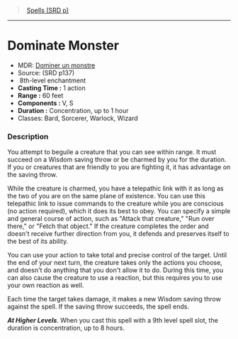 ﻿---
!SpellItem
Family: SpellVO
Name: Dominate Monster
Type: enchantment
Level: 8
CastingTime: 1 action
Range: 60 feet
Components: V, S
Duration: Concentration, up to 1 hour
Classes: Bard, Sorcerer, Warlock, Wizard
Source: (SRD p137)
AltName: '[Dominer un monstre](hd_spells_dominer_un_monstre.md)'
Id: spells_vo.md#dominate-monster
ParentLink: spells_vo.md#spells-srd-p
ParentName: Spells (SRD p)
NameLevel: 1
Attributes:
  Name: Dominate Monster
  Markdown: >+
    # <!--Name-->Dominate Monster<!--/Name-->


    - MDR: <!--AltName-->[Dominer un monstre](hd_spells_dominer_un_monstre.md)<!--/AltName-->

    - Source: <!--Source-->(SRD p137)<!--/Source-->

    -  <!--Level-->8<!--/Level-->th-level <!--Type-->enchantment<!--/Type-->

    - **Casting Time :** <!--CastingTime-->1 action<!--/CastingTime-->

    - **Range :** <!--Range-->60 feet<!--/Range-->

    - **Components :** <!--Components-->V, S<!--/Components-->

    - **Duration :** <!--Duration-->Concentration, up to 1 hour<!--/Duration-->

    - Classes: <!--Classes-->Bard, Sorcerer, Warlock, Wizard<!--/Classes-->


    ### Description


    You attempt to beguile a creature that you can see within range. It must succeed on a Wisdom saving throw or be charmed by you for the duration. If you or creatures that are friendly to you are fighting it, it has advantage on the saving throw.


    While the creature is charmed, you have a telepathic link with it as long as the two of you are on the same plane of existence. You can use this telepathic link to issue commands to the creature while you are conscious (no action required), which it does its best to obey. You can specify a simple and general course of action, such as "Attack that creature," "Run over there," or "Fetch that object." If the creature completes the order and doesn't receive further direction from you, it defends and preserves itself to the best of its ability.


    You can use your action to take total and precise control of the target. Until the end of your next turn, the creature takes only the actions you choose, and doesn't do anything that you don't allow it to do. During this time, you can also cause the creature to use a reaction, but this requires you to use your own reaction as well.


    Each time the target takes damage, it makes a new Wisdom saving throw against the spell. If the saving throw succeeds, the spell ends.


    **_At Higher Levels_**. When you cast this spell with a 9th level spell slot, the duration is concentration, up to 8 hours.

  AltName: '[Dominer un monstre](hd_spells_dominer_un_monstre.md)'
  Source: (SRD p137)
  Level: 8
  Type: enchantment
  CastingTime: 1 action
  Range: 60 feet
  Components: V, S
  Duration: Concentration, up to 1 hour
  Classes: Bard, Sorcerer, Warlock, Wizard
AttributesDictionary: >+
  Name: Dominate Monster

  Markdown: >+

    # <!--Name-->Dominate Monster<!--/Name-->





    - MDR: <!--AltName-->[Dominer un monstre](hd_spells_dominer_un_monstre.md)<!--/AltName-->



    - Source: <!--Source-->(SRD p137)<!--/Source-->



    -  <!--Level-->8<!--/Level-->th-level <!--Type-->enchantment<!--/Type-->



    - **Casting Time :** <!--CastingTime-->1 action<!--/CastingTime-->



    - **Range :** <!--Range-->60 feet<!--/Range-->



    - **Components :** <!--Components-->V, S<!--/Components-->



    - **Duration :** <!--Duration-->Concentration, up to 1 hour<!--/Duration-->



    - Classes: <!--Classes-->Bard, Sorcerer, Warlock, Wizard<!--/Classes-->





    ### Description





    You attempt to beguile a creature that you can see within range. It must succeed on a Wisdom saving throw or be charmed by you for the duration. If you or creatures that are friendly to you are fighting it, it has advantage on the saving throw.





    While the creature is charmed, you have a telepathic link with it as long as the two of you are on the same plane of existence. You can use this telepathic link to issue commands to the creature while you are conscious (no action required), which it does its best to obey. You can specify a simple and general course of action, such as "Attack that creature," "Run over there," or "Fetch that object." If the creature completes the order and doesn't receive further direction from you, it defends and preserves itself to the best of its ability.





    You can use your action to take total and precise control of the target. Until the end of your next turn, the creature takes only the actions you choose, and doesn't do anything that you don't allow it to do. During this time, you can also cause the creature to use a reaction, but this requires you to use your own reaction as well.





    Each time the target takes damage, it makes a new Wisdom saving throw against the spell. If the saving throw succeeds, the spell ends.





    **_At Higher Levels_**. When you cast this spell with a 9th level spell slot, the duration is concentration, up to 8 hours.



  AltName: '[Dominer un monstre](hd_spells_dominer_un_monstre.md)'

  Source: (SRD p137)

  Level: 8

  Type: enchantment

  CastingTime: 1 action

  Range: 60 feet

  Components: V, S

  Duration: Concentration, up to 1 hour

  Classes: Bard, Sorcerer, Warlock, Wizard

---
> [Spells (SRD p)](srd_spells.md)

---

# Dominate Monster

- MDR: [Dominer un monstre](hd_spells_dominer_un_monstre.md)
- Source: (SRD p137)
-  8th-level enchantment
- **Casting Time :** 1 action
- **Range :** 60 feet
- **Components :** V, S
- **Duration :** Concentration, up to 1 hour
- Classes: Bard, Sorcerer, Warlock, Wizard

### Description

You attempt to beguile a creature that you can see within range. It must succeed on a Wisdom saving throw or be charmed by you for the duration. If you or creatures that are friendly to you are fighting it, it has advantage on the saving throw.

While the creature is charmed, you have a telepathic link with it as long as the two of you are on the same plane of existence. You can use this telepathic link to issue commands to the creature while you are conscious (no action required), which it does its best to obey. You can specify a simple and general course of action, such as "Attack that creature," "Run over there," or "Fetch that object." If the creature completes the order and doesn't receive further direction from you, it defends and preserves itself to the best of its ability.

You can use your action to take total and precise control of the target. Until the end of your next turn, the creature takes only the actions you choose, and doesn't do anything that you don't allow it to do. During this time, you can also cause the creature to use a reaction, but this requires you to use your own reaction as well.

Each time the target takes damage, it makes a new Wisdom saving throw against the spell. If the saving throw succeeds, the spell ends.

**_At Higher Levels_**. When you cast this spell with a 9th level spell slot, the duration is concentration, up to 8 hours.

